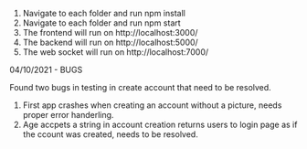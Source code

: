 1. Navigate to each folder and run npm install
2. Navigate to each folder and run npm start
3. The frontend will run on http://localhost:3000/
4. The backend will run on http://localhost:5000/
5. The web socket will run on http://localhost:7000/

04/10/2021 - BUGS

Found two bugs in testing in create account that need to be resolved.

1. First app crashes when creating an account without a picture, needs proper error handerling. 
2. Age accpets a string in account creation returns users to login page as if the ccount was created, needs to be resolved. 